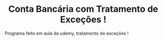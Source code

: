 <h1 align="center"> Conta Bancária com Tratamento de Exceções ! </h1>

<p>Programa feito em aula da udemy, tratamento de exceções !</p>

